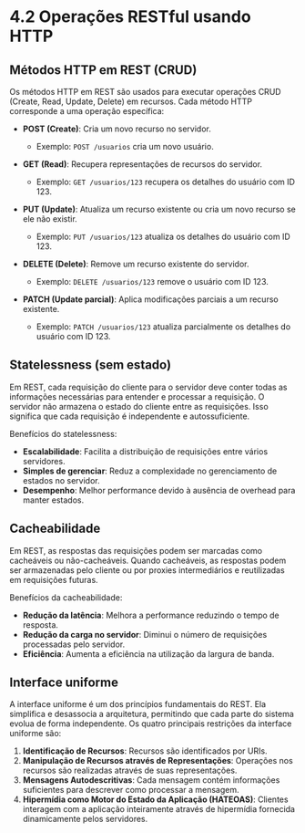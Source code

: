 # 4.2 Operações RESTful usando HTTP

## Métodos HTTP em REST (CRUD)

Os métodos HTTP em REST são usados para executar operações CRUD (Create, Read, Update, Delete) em recursos. Cada método HTTP corresponde a uma operação específica:

- **POST (Create)**: Cria um novo recurso no servidor.
  - Exemplo: `POST /usuarios` cria um novo usuário.
  
- **GET (Read)**: Recupera representações de recursos do servidor.
  - Exemplo: `GET /usuarios/123` recupera os detalhes do usuário com ID 123.
  
- **PUT (Update)**: Atualiza um recurso existente ou cria um novo recurso se ele não existir.
  - Exemplo: `PUT /usuarios/123` atualiza os detalhes do usuário com ID 123.
  
- **DELETE (Delete)**: Remove um recurso existente do servidor.
  - Exemplo: `DELETE /usuarios/123` remove o usuário com ID 123.
  
- **PATCH (Update parcial)**: Aplica modificações parciais a um recurso existente.
  - Exemplo: `PATCH /usuarios/123` atualiza parcialmente os detalhes do usuário com ID 123.

## Statelessness (sem estado)

Em REST, cada requisição do cliente para o servidor deve conter todas as informações necessárias para entender e processar a requisição. O servidor não armazena o estado do cliente entre as requisições. Isso significa que cada requisição é independente e autossuficiente.

Benefícios do statelessness:
- **Escalabilidade**: Facilita a distribuição de requisições entre vários servidores.
- **Simples de gerenciar**: Reduz a complexidade no gerenciamento de estados no servidor.
- **Desempenho**: Melhor performance devido à ausência de overhead para manter estados.

## Cacheabilidade

Em REST, as respostas das requisições podem ser marcadas como cacheáveis ou não-cacheáveis. Quando cacheáveis, as respostas podem ser armazenadas pelo cliente ou por proxies intermediários e reutilizadas em requisições futuras.

Benefícios da cacheabilidade:
- **Redução da latência**: Melhora a performance reduzindo o tempo de resposta.
- **Redução da carga no servidor**: Diminui o número de requisições processadas pelo servidor.
- **Eficiência**: Aumenta a eficiência na utilização da largura de banda.

## Interface uniforme

A interface uniforme é um dos princípios fundamentais do REST. Ela simplifica e desassocia a arquitetura, permitindo que cada parte do sistema evolua de forma independente. Os quatro principais restrições da interface uniforme são:

1. **Identificação de Recursos**: Recursos são identificados por URIs.
2. **Manipulação de Recursos através de Representações**: Operações nos recursos são realizadas através de suas representações.
3. **Mensagens Autodescritivas**: Cada mensagem contém informações suficientes para descrever como processar a mensagem.
4. **Hipermídia como Motor do Estado da Aplicação (HATEOAS)**: Clientes interagem com a aplicação inteiramente através de hipermídia fornecida dinamicamente pelos servidores.
